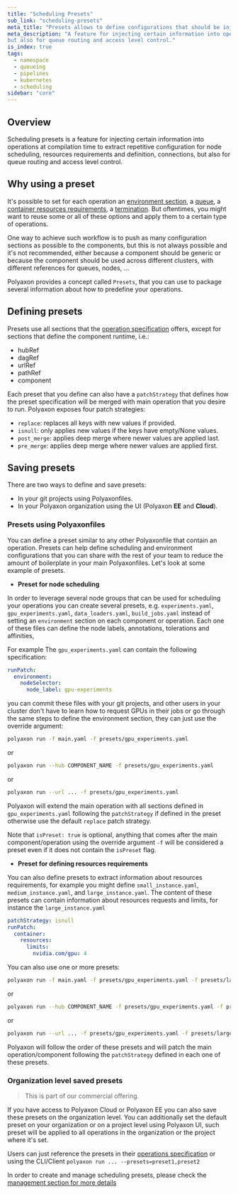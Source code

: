 ```yaml
---
title: "Scheduling Presets"
sub_link: "scheduling-presets"
meta_title: "Presets allows to define configurations that should be injected into operation at compilation time - scheduling presets"
meta_description: "A feature for injecting certain information into operations at compilation time to extract repetitive configuration for node scheduling, resources requirements and definition, connections, 
but also for queue routing and access level control."
is_index: true
tags:
  - namespace
  - queueing
  - pipelines
  - kubernetes
  - scheduling
sidebar: "core"
---
```


## Overview

Scheduling presets is a feature for injecting certain information into operations at compilation time to extract repetitive configuration for node scheduling, resources requirements and definition, connections, 
but also for queue routing and access level control.

## Why using a preset

It's possible to set for each operation an
[environment section](/docs/core/specification/environment/), a [queue](/docs/core/specification/operation/#queue), a [container resources requirements](https://kubernetes.io/docs/concepts/containers/),
a [termination](/docs/core/specification/termination/). But oftentimes, you might want to reuse some or all of these options
and apply them to a certain type of operations.

One way to achieve such workflow is to push as many configuration sections as possible to the components, but this is not always possible and it's not recommended,
either because a component should be generic or because the component should be used across different clusters, with different references for queues, nodes, ...

Polyaxon provides a concept called `Presets`, that you can use to package several information about how to predefine your operations.

## Defining presets

Presets use all sections that the [operation specification](/docs/core/specification/operation/) offers, except for sections that define the component runtime, i.e.:
 * hubRef
 * dagRef
 * urlRef
 * pathRef
 * component

Each preset that you define can also have a `patchStrategy` that defines how the preset specification will be merged with main operation that you desire to run.
Polyaxon exposes four patch strategies:

 * `replace`: replaces all keys with new values if provided.
 * `isnull`: only applies new values if the keys have empty/None values.
 * `post_merge`: applies deep merge where newer values are applied last.
 * `pre_merge`: applies deep merge where newer values are applied first.

## Saving presets

There are two ways to define and save presets:

 * In your git projects using Polyaxonfiles.
 * In your Polyaxon organization using the UI (Polyaxon **EE** and **Cloud**).

### Presets using Polyaxonfiles

You can define a preset similar to any other Polyaxonfile that contain an operation.
Presets can help define scheduling and environment configurations that you can share with 
the rest of your team to reduce the amount of boilerplate in your main Polyaxonfiles. Let's look at some example of presets.

 * **Preset for node scheduling**

In order to leverage several node groups that can be used for scheduling your operations you can create several presets, 
e.g. `experiments.yaml`, `gpu_experiments.yaml`, `data_loaders.yaml`, `build_jobs.yaml` instead of setting an `environment` section on each component or operation.
Each one of these files can define the node labels, annotations, tolerations and affinities,

For example The `gpu_experiments.yaml` can contain the following specification:

```yaml
runPatch:
  environment:
    nodeSelector:
      node_label: gpu-experiments
```
 
you can commit these files with your git projects, and other users in your cluster don't have to learn how to request GPUs in their jobs or go through the same steps to define the environment section,
they can just use the override argument:

```bash
polyaxon run -f main.yaml -f presets/gpu_experiments.yaml
```
or
```bash
polyaxon run --hub COMPONENT_NAME -f presets/gpu_experiments.yaml
```
or
```bash
polyaxon run --url ... -f presets/gpu_experiments.yaml
```

Polyaxon will extend the main operation with all sections defined in `gpu_experiments.yaml` following the `patchStrategy` if defined in the preset otherwise use the default `replace` patch strategy.

Note that `isPreset: true` is optional, anything that comes after the main component/operation using the override argument `-f` will be considered a preset even if it does not contain the `isPreset` flag.

 * **Preset for defining resources requirements**
 
You can also define presets to extract information about resources requirements, for example you might define `small_instance.yaml`, `medium_instance.yaml`, and `large_instance.yaml`.
The content of these presets can contain information about resources requests and limits, for instance the `large_instance.yaml`

```yaml
patchStrategy: isnull
runPatch:
  container:
    resources:
      limits:
        nvidia.com/gpu: 4
```

You can also use one or more presets:

```bash
polyaxon run -f main.yaml -f presets/gpu_experiments.yaml -f presets/large_instance.yaml
```
or
```bash
polyaxon run --hub COMPONENT_NAME -f presets/gpu_experiments.yaml -f presets/large_instance.yaml
```
or
```bash
polyaxon run --url ... -f presets/gpu_experiments.yaml -f presets/large_instance.yaml
```

Polyaxon will follow the order of these presets and will patch the main operation/component following the `patchStrategy` defined in each one of these presets.

### Organization level saved presets

<blockquote class="commercial">This is part of our commercial offering.</blockquote>

If you have access to Polyaxon Cloud or Polyaxon EE you can also save these presets on the organization level.
You can additionally set the default preset on your organization or on a project level using Polyaxon UI, 
such preset will be applied to all operations in the organization or the project where it's set.    

Users can just reference the presets in their [operations specification](/docs/core/specification/operation/#presets) or using the CLI/Client `polyaxon run ... --presets=preset1,preset2`

In order to create and manage scheduling presets, please check the [management section for more details](/docs/management/organizations/presets/)
